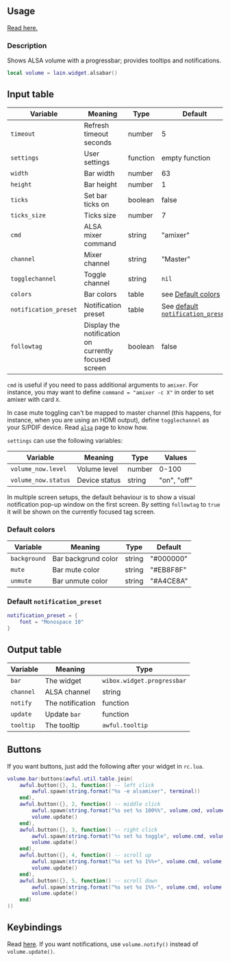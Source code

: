 ## Usage

[Read here.](https://github.com/copycat-killer/lain/wiki/Widgets#usage)

### Description

Shows ALSA volume with a progressbar; provides tooltips and notifications.

```lua
local volume = lain.widget.alsabar()
```

## Input table

Variable | Meaning | Type | Default
--- | --- | --- | ---
`timeout` | Refresh timeout seconds | number | 5
`settings` | User settings | function | empty function
`width` | Bar width | number | 63
`height` | Bar height | number | 1
`ticks` | Set bar ticks on | boolean | false
`ticks_size` | Ticks size | number | 7
`cmd` | ALSA mixer command | string | "amixer"
`channel` | Mixer channel | string | "Master"
`togglechannel` | Toggle channel | string | `nil`
`colors` | Bar colors | table | see [Default colors](https://github.com/copycat-killer/lain/wiki/alsabar#default-colors)
`notification_preset` | Notification preset | table | See [default `notification_preset`](https://github.com/copycat-killer/lain/wiki/alsabar#default-notification_preset)
`followtag` | Display the notification on currently focused screen | boolean | false

`cmd` is useful if you need to pass additional arguments to  `amixer`. For instance, you may want to define `command = "amixer -c X"` in order to set amixer with card `X`.

In case mute toggling can't be mapped to master channel (this happens, for instance, when you are using an HDMI output), define `togglechannel` as your S/PDIF device. Read [`alsa`](https://github.com/copycat-killer/lain/wiki/alsa#toggle-channel) page to know how.

`settings` can use the following variables:

Variable | Meaning | Type | Values
--- | --- | --- | ---
`volume_now.level` | Volume level | number | 0-100
`volume_now.status` | Device status | string | "on", "off"

In multiple screen setups, the default behaviour is to show a visual notification pop-up window on the first screen. By setting `followtag` to `true` it will be shown on the currently focused tag screen.

### Default colors

Variable | Meaning | Type | Default
--- | --- | --- | ---
`background` | Bar backgrund color | string | "#000000"
`mute` | Bar mute color | string | "#EB8F8F"
`unmute` | Bar unmute color | string | "#A4CE8A"

### Default `notification_preset`

```lua
notification_preset = {
    font = "Monospace 10"
}
```


## Output table

Variable | Meaning | Type
--- | --- | ---
`bar` | The widget | `wibox.widget.progressbar`
`channel` | ALSA channel | string
`notify` | The notification | function
`update` | Update `bar` | function
`tooltip` | The tooltip | `awful.tooltip`

## Buttons

If you want buttons, just add the following after your widget in `rc.lua`.

```lua
volume.bar:buttons(awful.util.table.join(
    awful.button({}, 1, function() -- left click
        awful.spawn(string.format("%s -e alsamixer", terminal))
    end),
    awful.button({}, 2, function() -- middle click
        awful.spawn(string.format("%s set %s 100%%", volume.cmd, volume.channel))
        volume.update()
    end),
    awful.button({}, 3, function() -- right click
        awful.spawn(string.format("%s set %s toggle", volume.cmd, volume.togglechannel or volume.channel))
        volume.update()
    end),
    awful.button({}, 4, function() -- scroll up
        awful.spawn(string.format("%s set %s 1%%+", volume.cmd, volume.channel))
        volume.update()
    end),
    awful.button({}, 5, function() -- scroll down
        awful.spawn(string.format("%s set %s 1%%-", volume.cmd, volume.channel))
        volume.update()
    end)
))
```

## Keybindings

Read [here](https://github.com/copycat-killer/lain/wiki/alsa#keybindings). If you want notifications, use `volume.notify()` instead of `volume.update()`.